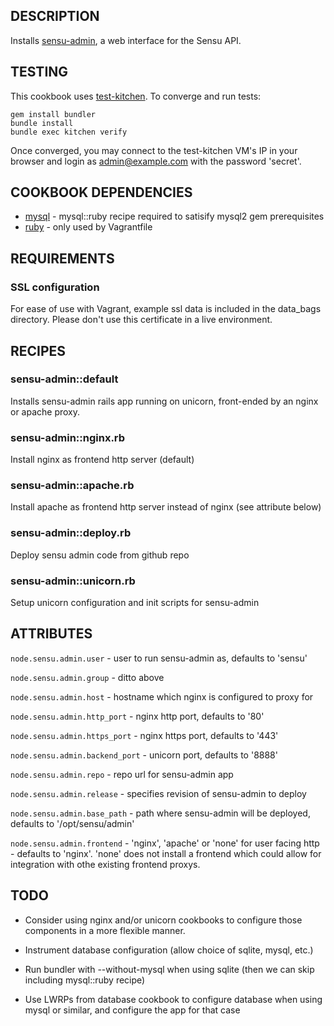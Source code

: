 ## DESCRIPTION

Installs [sensu-admin](https://github.com/sensu/sensu-admin), a web interface for the Sensu API.

## TESTING

This cookbook uses [test-kitchen](https://github.com/opscode/test-kitchen/). To converge and run tests:
```
gem install bundler
bundle install
bundle exec kitchen verify
```

Once converged, you may connect to the test-kitchen VM's IP in your browser and login as admin@example.com with the password 'secret'.

## COOKBOOK DEPENDENCIES

* [mysql](http://community.opscode.com/cookbooks/mysql) - mysql::ruby recipe required to satisify mysql2 gem prerequisites
* [ruby](http://community.opscode.com/cookbooks/ruby) - only used by Vagrantfile

## REQUIREMENTS

### SSL configuration

For ease of use with Vagrant, example ssl data is included in the data_bags directory. Please don't use this certificate in a live environment.

## RECIPES

### sensu-admin::default

Installs sensu-admin rails app running on unicorn, front-ended by an nginx or apache proxy.

### sensu-admin::nginx.rb        

Install nginx as frontend http server (default)

### sensu-admin::apache.rb       

Install apache as frontend http server instead of nginx (see attribute below)

### sensu-admin::deploy.rb       

Deploy sensu admin code from github repo

### sensu-admin::unicorn.rb

Setup unicorn configuration and init scripts for sensu-admin

## ATTRIBUTES

`node.sensu.admin.user` - user to run sensu-admin as, defaults to 'sensu'

`node.sensu.admin.group` - ditto above

`node.sensu.admin.host` - hostname which nginx is configured to proxy for

`node.sensu.admin.http_port` - nginx http port, defaults to '80'

`node.sensu.admin.https_port` - nginx https port, defaults to '443'

`node.sensu.admin.backend_port` - unicorn port, defaults to '8888'

`node.sensu.admin.repo` - repo url for sensu-admin app

`node.sensu.admin.release` - specifies revision of sensu-admin to deploy

`node.sensu.admin.base_path` - path where sensu-admin will be deployed, defaults to '/opt/sensu/admin'

`node.sensu.admin.frontend` - 'nginx', 'apache' or 'none' for user facing http - defaults to 'nginx'. 'none' does not install a frontend which could allow for integration with othe existing frontend proxys.

## TODO

* Consider using nginx and/or unicorn cookbooks to configure those components in a more flexible manner.

* Instrument database configuration (allow choice of sqlite, mysql, etc.)

* Run bundler with --without-mysql when using sqlite (then we can skip including mysql::ruby recipe)

* Use LWRPs from database cookbook to configure database when using mysql or similar, and configure the app for that case
